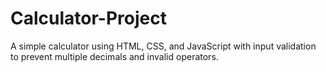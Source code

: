 # Calculator-Project
A simple calculator using HTML, CSS, and JavaScript with input validation to prevent multiple decimals and invalid operators.
